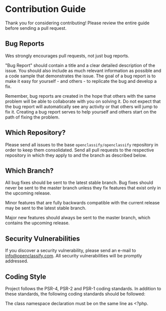 # Contribution Guide

Thank you for considering contributing! Please review the entire guide before sending a pull request.

## Bug Reports

Wes strongly encourages pull requests, not just bug reports.

"Bug Report" should contain a title and a clear detailed description of the issue. You should also include as much relevant information as possible and a code sample that demonstrates the issue. The goal of a bug report is to make it easy for yourself - and others - to replicate the bug and develop a fix.

Remember, bug reports are created in the hope that others with the same problem will be able to collaborate with you on solving it. Do not expect that the bug report will automatically see any activity or that others will jump to fix it. Creating a bug report serves to help yourself and others start on the path of fixing the problem.


## Which Repository?

Please send all issues to the base `openclassify/openclassify` repository in order to keep them consolidated. 
Send all pull requests to the respective repository in which they apply to and the branch as described below.


## Which Branch?

All bug fixes should be sent to the latest stable branch. Bug fixes should never be sent to the master branch unless they fix features that exist only in the upcoming release.

Minor features that are fully backwards compatible with the current release may be sent to the latest stable branch.

Major new features should always be sent to the master branch, which contains the upcoming release.


## Security Vulnerabilities

If you discover a security vulnerability, please send an e-mail to info@openclassify.com. All security vulnerabilities will be promptly addressed.


## Coding Style

Project follows the PSR-4, PSR-2 and PSR-1 coding standards. In addition to these standards, the following coding standards should be followed:

The class namespace declaration must be on the same line as <?php.
